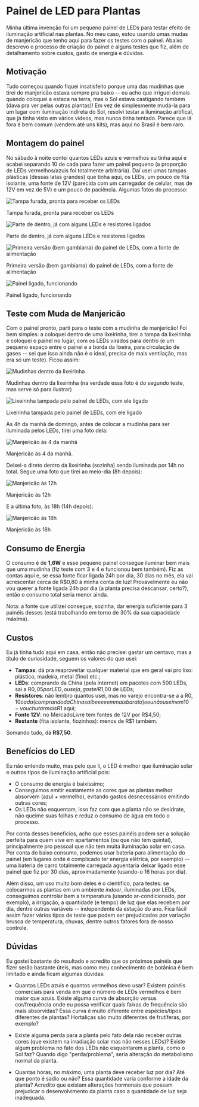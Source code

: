# Painel de LED para Plantas

Minha última invenção foi um pequeno painel de LEDs para testar efeito de
iluminação artificial nas plantas. No meu caso, estou usando umas mudas de
manjericão que tenho aqui para fazer os testes com o painel. Abaixo descrevo o
processo de criação do painel e alguns testes que fiz, além de detalhamento
sobre custos, gasto de energia e dúvidas.


## Motivação

Tudo começou quando fiquei insatisfeito porque uma das mudinhas que tirei do
manjericão estava sempre pra baixo -- eu acho que irriguei demais quando
coloquei a estaca na terra, mas o Sol estava castigando também (dava pra ver
pelas outras plantas)! Em vez de simplesmente mudá-la para um lugar com
iluminação indireta do Sol, resolvi testar a iluminação artifical, que já tinha
visto em vários vídeos, mas nunca tinha tentado. Parece que lá fora é bem comum
(vendem até uns kits), mas aqui no Brasil é bem raro.


## Montagem do painel

No sábado à noite contei quantos LEDs azuis e vermelhos eu tinha aqui e acabei
separando 10 de cada para fazer um painel pequeno (a proporção de LEDs
vermelhos/azuis foi totalmente arbitrária). Daí usei umas tampas plásticas
(dessas latas grandes) que tinha aqui, os LEDs, um pouco de fita isolante, uma
fonte de 12V (parecida com um carregador de celular, mas de 12V em vez de 5V) e
um pouco de paciência. Algumas fotos do processo:


![Tampa furada, pronta para receber os LEDs](https://fbcdn-sphotos-h-a.akamaihd.net/hphotos-ak-xpa1/v/t34.0-12/10440863_693901914003592_410481462410526823_n.jpg?oh=ab187b0b94d8b6c51156699e9712407b&oe=5397A988&__gda__=1402476066_bfec41b35c87ea61a2b26a03458786d8)

Tampa furada, pronta para receber os LEDs


![Parte de dentro, já com alguns LEDs e resistores ligados](https://fbcdn-sphotos-h-a.akamaihd.net/hphotos-ak-xpa1/v/t34.0-12/10390224_693902100670240_5055370483251655223_n.jpg?oh=2436391ddbfa55839fd41b52b3fc6931&oe=5397DE79&__gda__=1402482735_f57d146b70a6b25fde2bd5ad9d453970)

Parte de dentro, já com alguns LEDs e resistores ligados

![Primeira versão (bem gambiarra) do painel de LEDs, com a fonte de
alimentação](https://fbcdn-sphotos-h-a.akamaihd.net/hphotos-ak-xpf1/v/t34.0-12/10325233_693902627336854_5868957308074254330_n.jpg?oh=ca34117775ca5dfcbe44eb08ddb6967c&oe=5397CBCE&__gda__=1402485489_cfab12c71fa50c9e8b90ca72472291a9)

Primeira versão (bem gambiarra) do painel de LEDs, com a fonte de alimentação


![Painel ligado, funcionando](https://fbcdn-sphotos-h-a.akamaihd.net/hphotos-ak-xpa1/v/t34.0-12/10455181_693902720670178_7579770840005276928_n.jpg?oh=adce518d4a246e777633a40a71b5fbdf&oe=5397E02A&__gda__=1402469884_6861d1cd40a1a68e44da08721af35025)

Painel ligado, funcionando


## Teste com Muda de Manjericão

Com o painel pronto, parti para o teste com a mudinha de manjericão!  Foi bem
simples: a coloquei dentro de uma lixeirinha, tirei a tampa da lixeirinha e
coloquei o painel no lugar, com os LEDs virados para dentro (e um pequeno
espaço entre o painel e a borda da lixeira, para circulação de gases -- sei que
isso ainda não é o ideal, precisa de mais ventilação, mas era só um teste).
Ficou assim:


![Mudinhas dentro da lixeirinha](https://fbcdn-sphotos-h-a.akamaihd.net/hphotos-ak-xpa1/v/t34.0-12/10347406_693975933996190_2854432184103601350_n.jpg?oh=900844e42fb57fded41be0673c1e3f6c&oe=53980BD9&__gda__=1402456143_baf3e9b1d62d56b2565d0c9a5f7ba3bf)

Mudinhas dentro da lixeirinha (na verdade essa foto é do segundo teste, mas
serve só para ilustrar)


![Lixeirinha tampada pelo painel de LEDs, com ele ligado](https://fbcdn-sphotos-h-a.akamaihd.net/hphotos-ak-xpa1/v/t34.0-12/1236286_693975993996184_1047026767298264953_n.jpg?oh=ecbfe3a72ce6a68e0d1dfd93437b53bb&oe=5397F6D4&__gda__=1402471486_4a44c59a858a6000ae1fce5b1dbff5c7)

Lixeirinha tampada pelo painel de LEDs, com ele ligado

Às 4h da manhã de domingo, antes de colocar a mudinha para ser iluminada pelos
LEDs, tirei uma foto dela:

![Manjericão às 4 da manhã](https://fbcdn-sphotos-h-a.akamaihd.net/hphotos-ak-xpf1/v/t34.0-12/10419621_693462430714207_5217644531702825964_n.jpg?oh=0da9ca30e70d626a2e2302ead714c578&oe=5396A42F&__gda__=1402394896_4c8d13456d50462d0aa8fca60e87fa43)

Manjericão às 4 da manhã.


Deixei-a direto dentro da lixeirinha (sozinha) sendo iluminada por 14h
no total. Segue uma foto que tirei ao meio-dia (8h depois):


![Manjericão às 12h](https://fbcdn-sphotos-h-a.akamaihd.net/hphotos-ak-xpf1/v/t34.0-12/10390152_693462650714185_5836008854449165203_n.jpg?oh=7c52037d73394627f47dd8520b961efe&oe=5396A8AD&__gda__=1402385426_844848766051809479c03bdf1f398544)

Manjericão às 12h


E a última foto, às 18h (14h depois):

![Manjericão às 18h](https://fbcdn-sphotos-h-a.akamaihd.net/hphotos-ak-xpf1/v/t34.0-12/10339952_693463540714096_1445700758098429952_n.jpg?oh=66b62cb87b92880c1c932d5cef44cbcb&oe=53968B86&__gda__=1402369209_2c977fecf071b1bf4ab7b4cad8dc4ecb)

Manjericão às 18h


## Consumo de Energia

O consumo é de **1,6W** e esse pequeno painel consegue iluminar bem mais que
uma mudinha (fiz teste com 3 e 4 e funcionou bem também). Fiz as contas aqui e,
se essa fonte ficar ligada 24h por dia, 30 dias no mês, ela vai acrescentar
cerca de R$0,80 à minha conta de luz!  Provavelmente eu não vou querer a fonte
ligada 24h por dia (a planta precisa descansar, certo?), então o consumo total
seria menor ainda.

Nota: a fonte que utilizei consegue, sozinha, dar energia suficiente para 3
painéis desses (está trabalhando em torno de 30% da sua capacidade máxima).


## Custos

Eu já tinha tudo aqui em casa, então não precisei gastar um centavo, mas a
título de curiosidade, seguem os valores do que usei:

- **Tampas**: dá pra reaproveitar qualquer material que em geral vai pro lixo:
  plástico, madeira, metal (fino) etc.;
- **LEDs**: comprando da China (pela Internet) em pacotes com 500 LEDs, sai a
  R$0,05 por LED, ou seja, gastei R$1,00 de LEDs;
- **Resistores**: não lembro quantos usei, mas no varejo encontra-se a a R$0,10
  cada (comprando da China sai beeeeem mais barato) e eu não usei nem 10 - vou
  chutar mais R$1 aqui;
- **Fonte 12V**: no MercadoLivre tem fontes de 12V por R$4,50;
- **Restante** (fita isolante, fiozinhos): menos de R$1 também.

Somando tudo, dá **R$7,50**.


## Benefícios do LED

Eu não entendo muito, mas pelo que li, o LED é melhor que iluminação
solar e outros tipos de iluminação artificial pois:

- O consumo de energia é baixíssimo;
- Conseguimos emitir exatamente as cores que as plantas melhor absorvem (azul +
  vermelho), evitando gastos desnecessários emitindo outras cores;
- Os LEDs não esquentam, isso faz com que a planta não se desidrate, não queime
  suas folhas e reduz o consumo de água em todo o processo.

Por conta desses benefícios, acho que esses painéis podem ser a solução
perfeita para quem vive em apartamentos (ou que não tem quintal),
principalmente pro pessoal que não tem muita iluminação solar em casa. Por
conta do baixo consumo, podemos usar bateria para alimentação do painel (em
lugares onde é complicado ter energia elétrica, por exemplo) -- uma bateria de
carro totalmente carregada aguentaria deixar ligado esse painel que fiz por 30
dias, aproximadamente (usando-o 16 horas por dia).

Além disso, um uso muito bom deles é o científico, para testes: se colocarmos
as plantas em um ambiente *indoor*, iluminadas por LEDs, conseguimos controlar
bem a temperatura (usando ar-condicionado, por exemplo), a irrigação, a
quantidade (e tempo) de luz que elas recebem por dia, dentre outras variáveis
-- independente da estação do ano.  Fica fácil assim fazer vários tipos de
teste que podem ser prejudicados por variação brusca de temperatura, chuvas,
dentre outros fatores fora de nosso controle.


## Dúvidas

Eu gostei bastante do resultado e acredito que os próximos painéis que fizer
serão bastante úteis, mas como meu conhecimento de botânica é bem limitado e
ainda ficam algumas dúvidas:

- Quantos LEDs azuis e quantos vermelhos devo usar? Existem painéis comerciais
  para venda em que o número de LEDs vermelhos é bem maior que azuis. Existe
  alguma curva de absorção versus cor/frequência onde eu possa verificar quais
  faixas de frequência são mais absorvidas? Essa curva é muito diferente entre
  espécies/tipos diferentes de plantas? Hortaliças são muito diferentes de
  frutíferas, por exemplo?

- Existe alguma perda para a planta pelo fato dela não receber outras cores
  (que existem na irradiação solar mas não nesses LEDs)? Existe algum problema
  no fato dos LEDs não esquentarem a planta, como o Sol faz? Quando digo
  "perda/problema", seria alteração do metabolismo normal da planta.

- Quantas horas, no máximo, uma planta deve receber luz por dia? Até que ponto
  é sadio ou não? Essa quantidade varia conforme a idade da planta? Acredito
  que existam alterações hormonais que possam prejudicar o desenvolvimento da
  planta caso a quantidade de luz seja inadequada.
